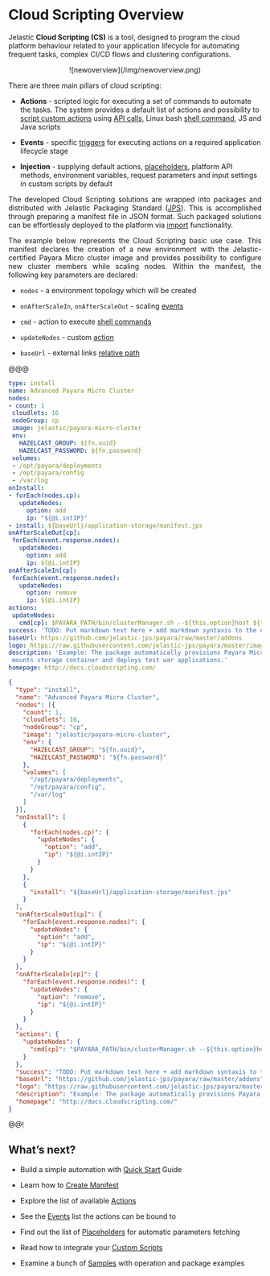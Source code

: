 <h1>Cloud Scripting Overview</h1>

Jelastic <b>Cloud Scripting (CS)</b> is a tool, designed to program the cloud platform behaviour related to your application lifecycle for automating frequent tasks, complex CI/CD flows and clustering configurations.            

<center>![newoverview](/img/newoverview.png)</center>                                           

There are three main pillars of cloud scripting:

* **Actions** - scripted logic for executing a set of commands to automate the tasks. The system provides a default list of actions and possibility to <a href="/creating-manifest/custom-scripts/" target="_blank">script custom actions</a> using <a href="https://docs.jelastic.com/api/" target="_blank">API calls</a>, Linux bash <a href="/creating-manifest/actions/#cmd" target="_blank">shell command</a>, JS and Java scripts   

* **Events** - specific <a href="/creating-manifest/events/" target="_blank">triggers</a> for executing actions on a required application lifecycle stage   
  
* **Injection** - supplying default actions, <a href="/creating-manifest/placeholders/" target="_blank">placeholders</a>, platform API methods, environment variables, request parameters and input settings in custom scripts by default

<p dir="ltr" style="text-align: justify;">The developed Cloud Scripting solutions are wrapped into packages and distributed with Jelastic Packaging Standard (<a href="https://docs.jelastic.com/jps" target="_blank">JPS</a>). This is accomplished through preparing a manifest file in JSON format. Such packaged solutions can be effortlessly deployed to the platform via <a href="https://docs.jelastic.com/environment-import" target="_blank">import</a> functionality.</p>

<p dir="ltr" style="text-align: justify;">The example below represents the Cloud Scripting basic use case. This manifest declares the creation of a new environment with the Jelastic-certified Payara Micro cluster image and provides possibility to configure new cluster members while scaling nodes. Within the manifest, the following key parameters are declared:</p>
 
* `nodes` - a environment topology which will be created

* `onAfterScaleIn`, `onAfterScaleOut` - scaling <a href="/creating-manifest/events/#onafterscalein" target="blank">events</a>            

* `cmd` - action to execute <a href="/creating-manifest/actions/#cmd" target="blank">shell commands</a>               

* `updateNodes` - custom <a href="/creating-manifest/actions/#custom-actions" target="blank">action</a>         
* `baseUrl` - external links <a href="/creating-manifest/basic-configs/#relative-links" target="_blank">relative path</a> 

@@@
```yaml
type: install
name: Advanced Payara Micro Cluster
nodes:
- count: 1
 cloudlets: 16
 nodeGroup: cp
 image: jelastic/payara-micro-cluster
 env:
   HAZELCAST_GROUP: ${fn.uuid}
   HAZELCAST_PASSWORD: ${fn.password}
 volumes:
 - /opt/payara/deployments
 - /opt/payara/config
 - /var/log
onInstall:
- forEach(nodes.cp):
   updateNodes:
     option: add
     ip: "${@i.intIP}"
- install: ${baseUrl}/application-storage/manifest.jps
onAfterScaleOut[cp]:
 forEach(event.response.nodes):
   updateNodes:
     option: add
     ip: ${@i.intIP}
onAfterScaleIn[cp]:
 forEach(event.response.nodes):
   updateNodes:
     option: remove
     ip: ${@i.intIP}
actions:
 updateNodes:
   cmd[cp]: $PAYARA_PATH/bin/clusterManager.sh --${this.option}host ${this.ip}
success: 'TODO: Put markdown text here + add markdown syntaxis to the docs'
baseUrl: https://github.com/jelastic-jps/payara/raw/master/addons
logo: https://raw.githubusercontent.com/jelastic-jps/payara/master/images/70.png
description: 'Example: The package automatically provisions Payara Micro cluster,
 mounts storage container and deploys test war applications.'
homepage: http://docs.cloudscripting.com/
```
```json
{
  "type": "install",
  "name": "Advanced Payara Micro Cluster",
  "nodes": [{
    "count": 1,
    "cloudlets": 16,
    "nodeGroup": "cp",
    "image": "jelastic/payara-micro-cluster",
    "env": {
      "HAZELCAST_GROUP": "${fn.uuid}",
      "HAZELCAST_PASSWORD": "${fn.password}"
    },
    "volumes": [
      "/opt/payara/deployments",
      "/opt/payara/config",
      "/var/log"
    ]
  }],
  "onInstall": [
    {
      "forEach(nodes.cp)": {
        "updateNodes": {
          "option": "add",
          "ip": "${@i.intIP}"
        }
      }
    },
    {
      "install": "${baseUrl}/application-storage/manifest.jps"
    }
  ],
  "onAfterScaleOut[cp]": {
    "forEach(event.response.nodes)": {
      "updateNodes": {
        "option": "add",
        "ip": "${@i.intIP}"
      }
    }
  },
  "onAfterScaleIn[cp]": {
    "forEach(event.response.nodes)": {
      "updateNodes": {
        "option": "remove",
        "ip": "${@i.intIP}"
      }
    }
  },
  "actions": {
    "updateNodes": {
      "cmd[cp]": "$PAYARA_PATH/bin/clusterManager.sh --${this.option}host ${this.ip}"
    }
  },
  "success": "TODO: Put markdown text here + add markdown syntaxis to the docs",
  "baseUrl": "https://github.com/jelastic-jps/payara/raw/master/addons",
  "logo": "https://raw.githubusercontent.com/jelastic-jps/payara/master/images/70.png",
  "description": "Example: The package automatically provisions Payara Micro cluster, mounts storage container and deploys test war applications.",
  "homepage": "http://docs.cloudscripting.com/"
}
```
@@!
<br>       
<h2> What’s next?</h2>

- Build a simple automation with <a href="/quick-start/" target="_blank">Quick Start</a> Guide                               
 
- Learn how to <a href="/creating-manifest/basic-configs/" target="_blank">Create Manifest</a>               
 
- Explore the list of available <a href="/creating-manifest/actions/" target="_blank">Actions</a>                      
 
- See the <a href="/creating-manifest/events/" target="_blank">Events</a> list the actions can be bound to                       
  
- Find out the list of <a href="/creating-manifest/placeholders/" target="_blank">Placeholders</a> for automatic parameters fetching               
 
- Read how to integrate your <a href="/creating-manifest/custom-scripts/" target="_blank">Custom Scripts</a>                    

- Examine a bunch of <a href="/samples/" target="_blank">Samples</a> with operation and package examples                                                    
